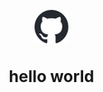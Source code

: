 <p align="center">
  <a href="https://github.com/takagiyuuki">
    <img alt="Github" src="./github-mark/github-mark/github-mark.svg" width="60" />
  </a>
</p>
<h1 align="center">
  hello world
</h1>
